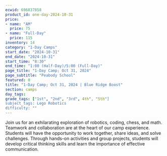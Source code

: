 ```yaml
---
ecwid: 696837858
product_id: one-day-2024-10-31
price:
- name: "AM"
  price: 75
- name: "Full-Day"
  price: 115
inventory: 14
category: "1-Day Camps"
start_date: "2024-10-31"
end_date: "2024-10-31"
start_time: "8:30"
end_time: "1:00 (Half-Day)/5:00 (Full-Day)"
page_title: "1-Day Camp; Oct 31, 2024"
page_subtitle: "Peabody School"
featured: 0
title: "1-Day Camp; Oct 31, 2024 | Blue Ridge Boost"
section: camps
day_tags: 
grade_tags: ["1st", "2nd", "3rd", 4th", "5th"]
subject_tags: Lego Robotics
difficulty: ""
---
```

Join us for an exhilarating exploration of robotics, coding, chess, and math. Teamwork and collaboration are at the heart of our camp experience. Students will have the opportunity to work together, share ideas, and solve challenges. Through hands-on activities and group projects, students will develop critical thinking skills and learn the importance of effective communication.
